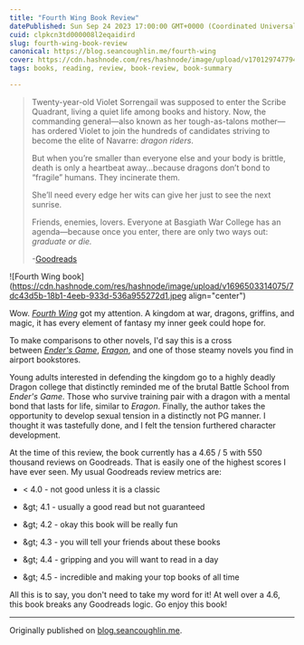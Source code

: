 ```yaml
---
title: "Fourth Wing Book Review"
datePublished: Sun Sep 24 2023 17:00:00 GMT+0000 (Coordinated Universal Time)
cuid: clpkcn3td000008l2eqaidird
slug: fourth-wing-book-review
canonical: https://blog.seancoughlin.me/fourth-wing
cover: https://cdn.hashnode.com/res/hashnode/image/upload/v1701297477948/0f853e54-e653-470c-9cb4-73ada7fb52f9.jpeg
tags: books, reading, review, book-review, book-summary

---
```


> Twenty-year-old Violet Sorrengail was supposed to enter the Scribe Quadrant, living a quiet life among books and history. Now, the commanding general—also known as her tough-as-talons mother—has ordered Violet to join the hundreds of candidates striving to become the elite of Navarre: *dragon riders*.
> 
> But when you’re smaller than everyone else and your body is brittle, death is only a heartbeat away...because dragons don’t bond to “fragile” humans. They incinerate them.
> 
> She’ll need every edge her wits can give her just to see the next sunrise.
> 
> Friends, enemies, lovers. Everyone at Basgiath War College has an agenda—because once you enter, there are only two ways out: *graduate or die.*
> 
> \-[Goodreads](https://www.goodreads.com/book/show/61431922-fourth-wing)

![Fourth Wing book](https://cdn.hashnode.com/res/hashnode/image/upload/v1696503314075/7dc43d5b-18b1-4eeb-933d-536a955272d1.jpeg align="center")

Wow. [*Fourth Wing*](https://en.wikipedia.org/wiki/Fourth_Wing) got my attention. A kingdom at war, dragons, griffins, and magic, it has every element of fantasy my inner geek could hope for.

To make comparisons to other novels, I'd say this is a cross between [*Ender's Game*](https://en.wikipedia.org/wiki/Ender%27s_Game), [*Eragon*](https://en.wikipedia.org/wiki/Eragon), and one of those steamy novels you find in airport bookstores.

Young adults interested in defending the kingdom go to a highly deadly Dragon college that distinctly reminded me of the brutal Battle School from *Ender's Game*. Those who survive training pair with a dragon with a mental bond that lasts for life, similar to *Eragon*. Finally, the author takes the opportunity to develop sexual tension in a distinctly not PG manner. I thought it was tastefully done, and I felt the tension furthered character development.

At the time of this review, the book currently has a 4.65 / 5 with 550 thousand reviews on Goodreads. That is easily one of the highest scores I have ever seen. My usual Goodreads review metrics are:

* &lt; 4.0 - not good unless it is a classic
    
* \&gt; 4.1 - usually a good read but not guaranteed
    
* \&gt; 4.2 - okay this book will be really fun
    
* \&gt; 4.3 - you will tell your friends about these books
    
* \&gt; 4.4 - gripping and you will want to read in a day
    
* \&gt; 4.5 - incredible and making your top books of all time
    

All this is to say, you don't need to take my word for it! At well over a 4.6, this book breaks any Goodreads logic. Go enjoy this book!

---

Originally published on [blog.seancoughlin.me](https://blog.seancoughlin.me/fourth-wing).